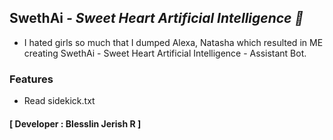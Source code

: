 ## SwethAi _- Sweet Heart Artificial Intelligence 💙_
- I hated girls so much that I dumped Alexa, Natasha which resulted in ME creating SwethAi - Sweet Heart Artificial Intelligence -  Assistant Bot.
### Features
- Read sidekick.txt
#### **[ Developer : Blesslin Jerish R ]**

